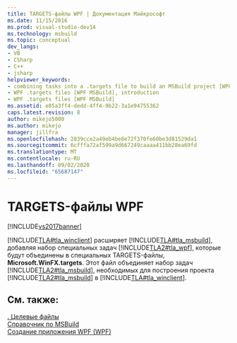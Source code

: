 ```yaml
---
title: TARGETS-файлы WPF | Документация Майкрософт
ms.date: 11/15/2016
ms.prod: visual-studio-dev14
ms.technology: msbuild
ms.topic: conceptual
dev_langs:
- VB
- CSharp
- C++
- jsharp
helpviewer_keywords:
- combining tasks into a .targets file to build an MSBuild project [WPF MSBuild]
- WPF .targets files [WPF MSBuild], introduction
- WPF .targets files [WPF MSBuild]
ms.assetid: e85a3ff4-dedd-4ff4-9b22-3a1e94755362
caps.latest.revision: 8
author: mikejo5000
ms.author: mikejo
manager: jillfra
ms.openlocfilehash: 2839cce2a49eb4be8e72f370fe60be3d81529da1
ms.sourcegitcommit: 6cfffa72af599a9d667249caaaa411bb28ea69fd
ms.translationtype: MT
ms.contentlocale: ru-RU
ms.lasthandoff: 09/02/2020
ms.locfileid: "65687147"
---
```

# <a name="wpf-targets-files"></a>TARGETS-файлы WPF
[!INCLUDE[vs2017banner](../includes/vs2017banner.md)]

[!INCLUDE[TLA#tla_winclient](../includes/tlasharptla-winclient-md.md)] расширяет [!INCLUDE[TLA#tla_msbuild](../includes/tlasharptla-msbuild-md.md)], добавляя набор специальных задач [!INCLUDE[TLA2#tla_wpf](../includes/tla2sharptla-wpf-md.md)], которые будут объединены в специальных TARGETS-файлы, **Microsoft.WinFX.targets**. Этот файл объединяет набор задач [!INCLUDE[TLA2#tla_msbuild](../includes/tla2sharptla-msbuild-md.md)], необходимых для построения проекта [!INCLUDE[TLA2#tla_msbuild](../includes/tla2sharptla-msbuild-md.md)] в [!INCLUDE[TLA#tla_winclient](../includes/tlasharptla-winclient-md.md)].  
  
## <a name="see-also"></a>См. также:  
 [. Целевые файлы](../msbuild/msbuild-dot-targets-files.md)   
 [Справочник по MSBuild](../msbuild/msbuild-reference.md)   
 [Создание приложения WPF (WPF)](https://msdn.microsoft.com/library/a58696fd-bdad-4b55-9759-136dfdf8b91c)
